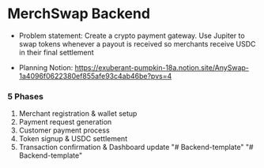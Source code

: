 # MerchSwap Backend

- Problem statement: Create a crypto payment gateway. Use Jupiter to swap tokens whenever a payout is received so merchants receive USDC in their final settlement

- Planning Notion: https://exuberant-pumpkin-18a.notion.site/AnySwap-1a4096f0622380ef855afe93c4ab46be?pvs=4

### 5 Phases
1. Merchant registration & wallet setup
2. Payment request generation 
3. Customer payment process
4. Token signup & USDC settlement
5. Transaction confirmation & Dashboard update "# Backend-template" 
"# Backend-template" 
